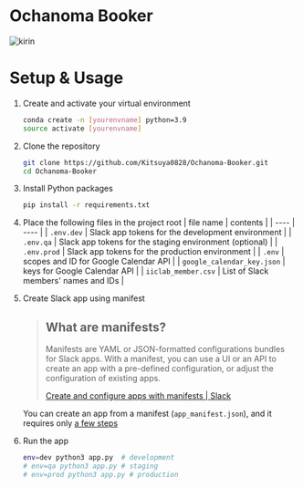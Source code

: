 # Ochanoma Booker
![kirin](https://user-images.githubusercontent.com/98066319/197503841-260f7b0f-f6e1-45f8-9e44-e05778bf8ac3.gif)


# Setup & Usage

1. Create and activate your virtual environment
    ```bash
    conda create -n [yourenvname] python=3.9
    source activate [yourenvname]
    ```

2. Clone the repository
    ```bash
    git clone https://github.com/Kitsuya0828/Ochanoma-Booker.git
    cd Ochanoma-Booker
    ```

3. Install Python packages
    ```bash
    pip install -r requirements.txt
    ```

4. Place the following files in the project root
    |  file name  |  contents  |
    | ---- | ---- |
    |  `.env.dev`  |  Slack app tokens for the development environment  |
    |  `.env.qa`  |  Slack app tokens for the staging environment (optional)  |
    |  `.env.prod`  |  Slack app tokens for the production environment  |
    |  `.env`  |  scopes and ID for Google Calendar API  |
    |  `google_calendar_key.json`  |  keys for Google Calendar API  |
    |  `iiclab_member.csv`  |  List of Slack members' names and IDs  |

5. Create Slack app using manifest
    > ## What are manifests? 
    > 
    > Manifests are YAML or JSON-formatted configurations bundles for Slack apps. With a manifest, you can use a UI or an API to create an app with a pre-defined configuration, or adjust the configuration of existing apps.
    > 
    > [Create and configure apps with manifests \| Slack](https://api.slack.com/reference/manifests)

    You can create an app from a manifest (`app_manifest.json`), and it requires only [a few steps](https://api.slack.com/reference/manifests#creating_apps)

6. Run the app
    ```bash
    env=dev python3 app.py  # development
    # env=qa python3 app.py # staging
    # env=prod python3 app.py # production
    ```